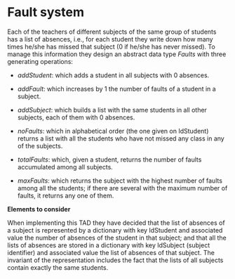# Fault system

Each of the teachers of different subjects of the same group of students has a list of absences, i.e., for each student they write down how many times he/she has missed that subject (0 if he/she has never missed). To manage this information they design an abstract data type *Faults* with three generating operations:

- *addStudent*: which adds a student in all subjects with 0 absences.

- *addFault*: which increases by 1 the number of faults of a student in a subject.

- *addSubject*: which builds a list with the same students in all other subjects, each of them with 0 absences.

- *noFaults*: which in alphabetical order (the one given on IdStudent) returns a list with all the students who have not missed any class in any of the subjects.

- *totalFaults*: which, given a student, returns the number of faults accumulated among all subjects.

- *maxFaults*: which returns the subject with the highest number of faults among all the students; if there are several with the maximum number of faults, it returns any one of them.

**Elements to consider**

When implementing this TAD they have decided that the list of absences of a subject is represented by a dictionary with key IdStudent and associated value the number of absences of the student in that subject; and that all the lists of absences are stored in a dictionary with key IdSubject (subject identifier) and associated value the list of absences of that subject. The invariant of the representation includes the fact that the lists of all subjects contain exactly the same students.
